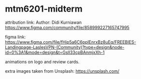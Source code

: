 # mtm6201-midterm

attribution link:
Author: Didi Kurniawan
https://www.figma.com/community/file/858999227165747995 

figma link:
https://www.figma.com/file/fHip5a6C6ppIEnrxBz8uEq/FREEBIES-Landingpage-LaslesVPN-(Community)?type=design&node-id=0%3A1&mode=design&t=GslI33cpBAnmjxXh-1 

animations on logo and review cards.

extra images taken from Unsplash:
https://unsplash.com/ 